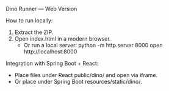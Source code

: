 Dino Runner — Web Version

How to run locally:
1. Extract the ZIP.
2. Open index.html in a modern browser.
   - Or run a local server:
     python -m http.server 8000
     open http://localhost:8000

Integration with Spring Boot + React:
- Place files under React public/dino/ and open via iframe.
- Or place under Spring Boot resources/static/dino/.
